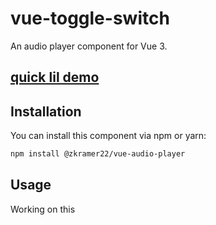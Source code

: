 # vue-toggle-switch

An audio player component for Vue 3.

## [quick lil demo](https://zkramer22.github.io/vue-audio-player)

## Installation

You can install this component via npm or yarn:

```bash
npm install @zkramer22/vue-audio-player
```

## Usage

Working on this